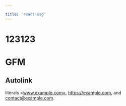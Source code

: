 ```yaml
---

title: 'react-ssg'
---
```

# 123123

# GFM

## Autolink

literals <www.example.com>, <https://example.com>, and <contact@example.com>.
